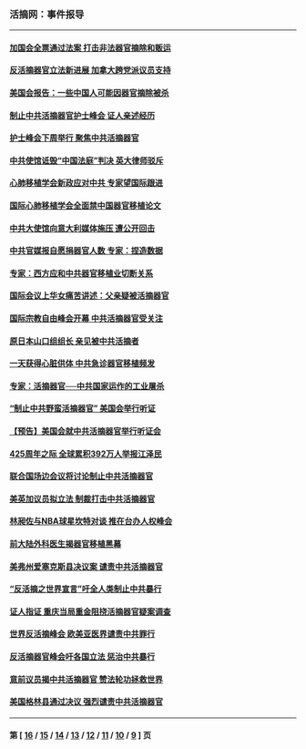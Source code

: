### 活摘网：事件报导
---
#### [加国会全票通过法案 打击非法器官摘除和贩运](../../pages/nf5877/n13884924.md?03110430) 
#### [反活摘器官立法新进展 加拿大跨党派议员支持](../../pages/nf5877/n13876061.md?03110430) 
#### [美国会报告：一些中国人可能因器官摘除被杀](../../pages/nf5877/n13867964.md?03110430) 
#### [制止中共活摘器官护士峰会 证人亲述经历](../../pages/nf5877/n13859007.md?03110430) 
#### [护士峰会下周举行 聚焦中共活摘器官](../../pages/nf5877/n13855418.md?03110430) 
#### [中共使馆诋毁“中国法庭”判决 英大律师驳斥](../../pages/nf5877/n13833945.md?03110430) 
#### [心肺移植学会新政应对中共 专家望国际跟进](../../pages/nf5877/n13829043.md?03110430) 
#### [国际心肺移植学会全面禁中国器官移植论文](../../pages/nf5877/n13827785.md?03110430) 
#### [中共大使馆向意大利媒体施压 遭公开回击](../../pages/nf5877/n13826038.md?03110430) 
#### [中共官媒报自愿捐器官人数 专家：捏造数据](../../pages/nf5877/n13814130.md?03110430) 
#### [专家：西方应和中共器官移植业切断关系](../../pages/nf5877/n13772828.md?03110430) 
#### [国际会议上华女痛苦讲述：父亲疑被活摘器官](../../pages/nf5877/n13771583.md?03110430) 
#### [国际宗教自由峰会开幕 中共活摘器官受关注](../../pages/nf5877/n13769995.md?03110430) 
#### [原日本山口组组长 亲见被中共活摘者](../../pages/nf5877/n13767360.md?03110430) 
#### [一天获得心脏供体 中共急诊器官移植频发](../../pages/nf5877/n13764689.md?03110430) 
#### [专家：活摘器官──中共国家运作的工业屠杀](../../pages/nf5877/n13761178.md?03110430) 
#### [“制止中共野蛮活摘器官” 美国会举行听证](../../pages/nf5877/n13735831.md?03110430) 
#### [【预告】美国会就中共活摘器官举行听证会](../../pages/nf5877/n13732843.md?03110430) 
#### [425周年之际 全球累积392万人举报江泽民](../../pages/nf5877/n13719232.md?03110430) 
#### [联合国场边会议将讨论制止中共活摘器官](../../pages/nf5877/n13656361.md?03110430) 
#### [美英加议员拟立法 制裁打击中共活摘器官](../../pages/nf5877/n13430251.md?03110430) 
#### [林昶佐与NBA球星坎特对谈 推在台办人权峰会](../../pages/nf5877/n13414467.md?03110430) 
#### [前大陆外科医生揭器官移植黑幕](../../pages/nf5877/n13401416.md?03110430) 
#### [美弗州爱塞克斯县决议案 谴责中共活摘器官](../../pages/nf5877/n13320919.md?03110430) 
#### [“反活摘之世界宣言”吁全人类制止中共暴行](../../pages/nf5877/n13259730.md?03110430) 
#### [证人指证 重庆当局重金阻挠活摘器官疑案调查](../../pages/nf5877/n13259127.md?03110430) 
#### [世界反活摘峰会 欧美亚医界谴责中共罪行](../../pages/nf5877/n13253550.md?03110430) 
#### [反活摘器官峰会吁各国立法 惩治中共暴行](../../pages/nf5877/n13245052.md?03110430) 
#### [意前议员揭中共活摘器官 赞法轮功拯救世界](../../pages/nf5877/n13203445.md?03110430) 
#### [美国格林县通过决议 强烈谴责中共活摘器官](../../pages/nf5877/n13119367.md?03110430) 

---
#### 第 [ [16](./16.md?03110430) / [15](./15.md?03110430) / [14](./14.md?03110430) / [13](./13.md?03110430) / [12](./12.md?03110430) / [11](./11.md?03110430) / [10](./10.md?03110430) / [9](./9.md?03110430) ] 页
